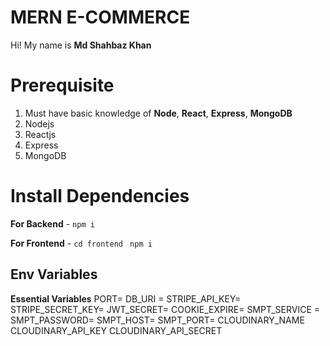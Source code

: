 # MERN E-COMMERCE 

Hi! My name is **Md Shahbaz Khan**

# Prerequisite

1.  Must have basic knowledge of **Node**, **React**, **Express**, **MongoDB**
2.  Nodejs
3.  Reactjs
4.  Express 
5.  MongoDB 


# Install Dependencies

**For Backend** - `npm i`

**For Frontend** - `cd frontend` ` npm i`

## Env Variables

**Essential Variables**
PORT=
DB_URI =
STRIPE_API_KEY=
STRIPE_SECRET_KEY=
JWT_SECRET=
COOKIE_EXPIRE=
SMPT_SERVICE =
SMPT_PASSWORD=
SMPT_HOST=
SMPT_PORT=
CLOUDINARY_NAME
CLOUDINARY_API_KEY
CLOUDINARY_API_SECRET


